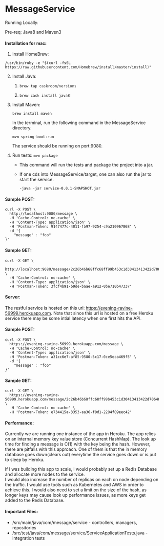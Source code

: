 # MessageService

Running Locally:

Pre-req: Java8 and Maven3

#### Installation for mac:

1. Install HomeBrew:
```
/usr/bin/ruby -e "$(curl -fsSL https://raw.githubusercontent.com/Homebrew/install/master/install)"
```

2. Install Java:

  	1. ```brew tap caskroom/versions```
  
  	2. ```brew cask install java8```
  
3. Install Maven: 

	```brew install maven```

	In the terminal, run the following command in the MessageService directory.

	```mvn spring-boot:run```

	The service should be running on port:9080.

2. Run tests: ```mvn package```

   * This command will run the tests and package the project into a jar.

   * If one cds into MessageService/target, one can also run the jar to start the service.

     ```-java -jar service-0.0.1-SNAPSHOT.jar```

#### Sample POST:

```
curl -X POST \
  http://localhost:9080/message \
  -H 'Cache-Control: no-cache' \
  -H 'Content-Type: application/json' \
  -H 'Postman-Token: 9147477c-4011-fb97-9254-c9a210967868' \
  -d '{
	"message" : "foo"
}'
```
#### Sample GET:

```
curl -X GET \
  http://localhost:9080/message/2c26b46b68ffc68ff99b453c1d30413413422d706483bfa0f98a5e886266e7ae \
  -H 'Cache-Control: no-cache' \
  -H 'Content-Type: application/json' \
  -H 'Postman-Token: 3fcf4b91-b9de-baae-a912-0be710b47337' 
```
#### Server:

The restful service is hosted on this url: https://evening-ravine-56999.herokuapp.com. 
Note that since this url is hosted on a free Heroku service there may be some intial latency when one first hits the API.

#### Sample POST:

```
curl -X POST \
  https://evening-ravine-56999.herokuapp.com/message \
  -H 'Cache-Control: no-cache' \
  -H 'Content-Type: application/json' \
  -H 'Postman-Token: a31cc6e7-af85-9580-5c17-0ce5eca469f5' \
  -d '{
	"message" : "foo"
}'
```

#### Sample GET:

```
curl -X GET \
  https://evening-ravine-56999.herokuapp.com/message/2c26b46b68ffc68ff99b453c1d30413413422d706483bfa0f98a5e886266e7ae \
  -H 'Cache-Control: no-cache' \
  -H 'Postman-Token: e734415a-3353-aa36-f8d1-2284f09eec42' 
```

#### Performance:

Currently we are running one instance of the app in Heroku. The app relies on an internal memory key value store (Concurrent HashMap). The look up time for finding a message is O(1) with the key being the hash. However, there are pitfalls with this approach. One of them is that the in memory database goes down(clears out) everytime the service goes down or is put to sleep by Heroku.  

If I was building this app to scale, I would probably set up a Redis Database and allocate more nodes to the service.  
I would also increase the number of replicas on each on node depending on the traffic. I would use tools such as Kubernetes and AWS in order to achieve this. I would also need to set a limit on the size of the hash, as longer keys may cause look up performance issues, as more keys get added to the Redis Database.

#### Important Files:

* /src/main/java/com/message/service - controllers, managers, repositories
* /src/test/java/com/message/service/ServiceApplicationTests.java - integration tests
